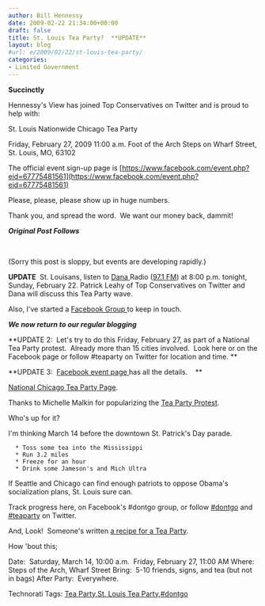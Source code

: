 ```yaml
---
author: Bill Hennessy
date: 2009-02-22 21:34:00+00:00
draft: false
title: St. Louis Tea Party?  **UPDATE**
layout: blog
#url: e/2009/02/22/st-louis-tea-party/
categories:
- Limited Government
---
```


**Succinctly**

Hennessy's View has joined Top Conservatives on Twitter and is proud to help with:

St. Louis Nationwide Chicago Tea Party

Friday, February 27, 2009
11:00 a.m.
Foot of the Arch Steps on Wharf Street, St. Louis, MO, 63102

The official event sign-up page is [https://www.facebook.com/event.php?eid=67775481561](https://www.facebook.com/event.php?eid=67775481561)

[](https://www.facebook.com/event.php?eid=67775481561)Please, please, please show up in huge numbers.  

Thank you, and spread the word.  We want our money back, dammit!

*****Original Post Follows*****

 

(Sorry this post is sloppy, but events are developing rapidly.)

**UPDATE**  St. Louisans, listen to [Dana ](https://thedanashow.wordpress.com/)Radio ([97.1 FM](https://www.971talk.com/)) at 8:00 p.m. tonight, Sunday, February 22. Patrick Leahy of Top Conservatives on Twitter and Dana will discuss this Tea Party wave.  

Also, I've started a [Facebook Group ](https://www.facebook.com/event.php?sid=8fb0dbb65c1a39772fa0c2c39dc9d35c&eid=67775481561)to keep in touch.

***We now return to our regular blogging***

**UPDATE 2:  Let's try to do this Friday, February 27, as part of a National Tea Party protest.  Already more than 15 cities involved.  Look here or on the Facebook page or follow #teaparty on Twitter for location and time. **

**UPDATE 3:  [Facebook event page ](https://www.facebook.com/event.php?sid=7b1ffe1481bca8f1c3548f6414f33739&eid=67775481561)has all the details.    **

[National Chicago Tea Party Page](https://www.officialchicagoteaparty.com/form.html).

Thanks to Michelle Malkin for popularizing the [Tea Party Protest](https://michellemalkin.com/2009/02/21/tea-party-usa-the-movement-grows/).

Who's up for it? 

I'm thinking March 14 before the downtown St. Patrick's Day parade. 



	  * Toss some tea into the Mississippi
	  * Run 3.2 miles
	  * Freeze for an hour
	  * Drink some Jameson's and Mich Ultra

If Seattle and Chicago can find enough patriots to oppose Obama's socialization plans, St. Louis sure can.

Track progress here, on Facebook's #dontgo group, or follow [#dontgo](https://search.twitter.com/search?q=dontgo) and [#teaparty](https://search.twitter.com/search?q=teaparty) on Twitter. 

And, Look!  Someone's written [a recipe for a Tea Party](https://theconservativerevolution.com/freedomworks/how-to-organize-your-own-tea-party-protest/).

How 'bout this;

Date:  Saturday, March 14, 10:00 a.m.  Friday, February 27, 11:00 AM
Where:  Steps of the Arch, Wharf Street
Bring:  5-10 friends, signs, and tea (but not in bags)
After Party:  Everywhere. 


Technorati Tags: [Tea Party](https://technorati.com/tags/Tea%20Party),[St. Louis Tea Party](https://technorati.com/tags/St.%20Louis%20Tea%20Party),[#dontgo](https://technorati.com/tags/#dontgo)
